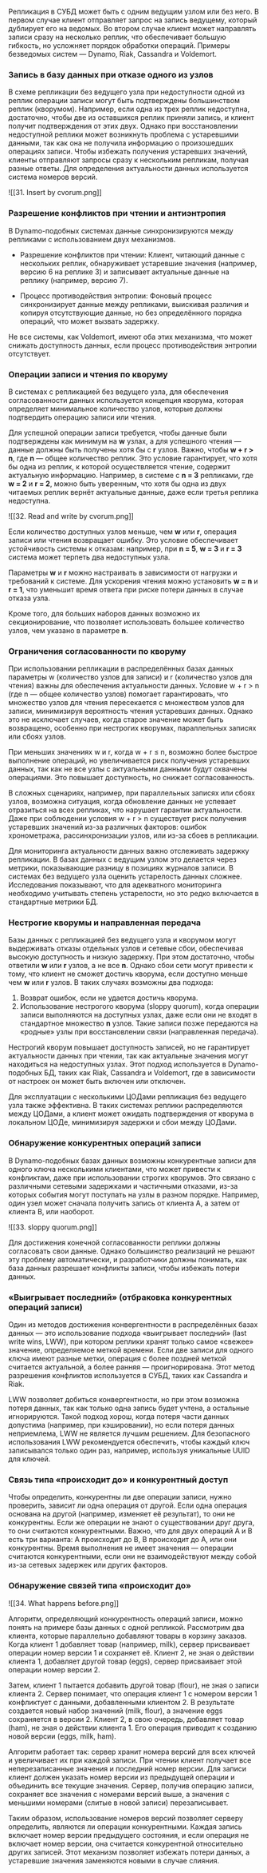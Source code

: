Репликация в СУБД может быть с одним ведущим узлом или без него. В первом случае клиент отправляет запрос на запись ведущему, который дублирует его на ведомых. Во втором случае клиент может направлять записи сразу на несколько реплик, что обеспечивает большую гибкость, но усложняет порядок обработки операций. Примеры безведомых систем — Dynamo, Riak, Cassandra и Voldemort.

### Запись в базу данных при отказе одного из узлов

В схеме репликации без ведущего узла при недоступности одной из реплик операции записи могут быть подтверждены большинством реплик (кворумом). Например, если одна из трех реплик недоступна, достаточно, чтобы две из оставшихся реплик приняли запись, и клиент получит подтверждения от этих двух. Однако при восстановлении недоступной реплики может возникнуть проблема с устаревшими данными, так как она не получила информацию о произошедших операциях записи. Чтобы избежать получения устаревших значений, клиенты отправляют запросы сразу к нескольким репликам, получая разные ответы. Для определения актуальности данных используется система номеров версий.

![[31. Insert by cvorum.png]]

### Разрешение конфликтов при чтении и антиэнтропия

В Dynamo-подобных системах данные синхронизируются между репликами с использованием двух механизмов.

* Разрешение конфликтов при чтении: Клиент, читающий данные с нескольких реплик, обнаруживает устаревшие значения (например, версию 6 на реплике 3) и записывает актуальные данные на реплику (например, версию 7).

* Процесс противодействия энтропии: Фоновый процесс синхронизирует данные между репликами, выискивая различия и копируя отсутствующие данные, но без определённого порядка операций, что может вызвать задержку.

Не все системы, как Voldemort, имеют оба этих механизма, что может снижать доступность данных, если процесс противодействия энтропии отсутствует.

### Операции записи и чтения по кворуму

В системах с репликацией без ведущего узла, для обеспечения согласованности данных используется концепция кворума, которая определяет минимальное количество узлов, которые должны подтвердить операцию записи или чтения. 

Для успешной операции записи требуется, чтобы данные были подтверждены как минимум на **w** узлах, а для успешного чтения — данные должны быть получены хотя бы с **r** узлов. Важно, чтобы **w + r > n**, где **n** — общее количество реплик. Это условие гарантирует, что хотя бы одна из реплик, к которой осуществляется чтение, содержит актуальную информацию. Например, в системе с **n = 3** репликами, где **w = 2** и **r = 2**, можно быть уверенным, что хотя бы одна из двух читаемых реплик вернёт актуальные данные, даже если третья реплика недоступна.

![[32. Read and write by cvorum.png]]

Если количество доступных узлов меньше, чем **w** или **r**, операция записи или чтения возвращает ошибку. Это условие обеспечивает устойчивость системы к отказам: например, при **n = 5**, **w = 3** и **r = 3** система может терпеть два недоступных узла. 

Параметры **w** и **r** можно настраивать в зависимости от нагрузки и требований к системе. Для ускорения чтения можно установить **w = n** и **r = 1**, что уменьшит время ответа при риске потери данных в случае отказа узла. 

Кроме того, для больших наборов данных возможно их секционирование, что позволяет использовать большее количество узлов, чем указано в параметре **n**.

### Ограничения согласованности по кворуму

При использовании репликации в распределённых базах данных параметры w (количество узлов для записи) и r (количество узлов для чтения) важны для обеспечения актуальности данных. Условие w + r > n (где n — общее количество узлов) помогает гарантировать, что множество узлов для чтения пересекается с множеством узлов для записи, минимизируя вероятность чтения устаревших данных. Однако это не исключает случаев, когда старое значение может быть возвращено, особенно при нестрогих кворумах, параллельных записях или сбоях узлов.

При меньших значениях w и r, когда w + r ≤ n, возможно более быстрое выполнение операций, но увеличивается риск получения устаревших данных, так как не все узлы с актуальными данными будут охвачены операциями. Это повышает доступность, но снижает согласованность.

В сложных сценариях, например, при параллельных записях или сбоях узлов, возможна ситуация, когда обновление данных не успевает отразиться на всех репликах, что нарушает гарантии актуальности. Даже при соблюдении условия w + r > n существует риск получения устаревших значений из-за различных факторов: ошибок хронометража, рассинхронизации узлов, или из-за сбоев в репликации.

Для мониторинга актуальности данных важно отслеживать задержку репликации. В базах данных с ведущим узлом это делается через метрики, показывающие разницу в позициях журналов записи. В системах без ведущего узла оценить устарелость данных сложнее. Исследования показывают, что для адекватного мониторинга необходимо учитывать степень устарелости, но это редко включается в стандартные метрики БД.

### Нестрогие кворумы и направленная передача

Базы данных с репликацией без ведущего узла и кворумом могут выдерживать отказы отдельных узлов и сетевые сбои, обеспечивая высокую доступность и низкую задержку. При этом достаточно, чтобы ответили **w** или **r** узлов, а не все **n**. Однако сбои сети могут привести к тому, что клиент не сможет достичь кворума, если доступно меньше чем **w** или **r** узлов. В таких случаях возможны два подхода:

1. Возврат ошибок, если не удается достичь кворума.
2. Использование нестрогого кворума (sloppy quorum), когда операции записи выполняются на доступных узлах, даже если они не входят в стандартное множество **n** узлов. Такие записи позже передаются на «родные» узлы при восстановлении связи (направленная передача).

Нестрогий кворум повышает доступность записей, но не гарантирует актуальности данных при чтении, так как актуальные значения могут находиться на недоступных узлах. Этот подход используется в Dynamo-подобных БД, таких как Riak, Cassandra и Voldemort, где в зависимости от настроек он может быть включен или отключен.

Для эксплуатации с несколькими ЦОДами репликация без ведущего узла также эффективна. В таких системах реплики распределяются между ЦОДами, а клиент может ожидать подтверждения от кворума в локальном ЦОДе, минимизируя задержки и сбои между ЦОДами.

### Обнаружение конкурентных операций записи

В Dynamo-подобных базах данных возможны конкурентные записи для одного ключа несколькими клиентами, что может привести к конфликтам, даже при использовании строгих кворумов. Это связано с различными сетевыми задержками и частичными отказами, из-за которых события могут поступать на узлы в разном порядке. Например, один узел может сначала получить запись от клиента A, а затем от клиента B, или наоборот.

![[33. sloppy quorum.png]]

Для достижения конечной согласованности реплики должны согласовать свои данные. Однако большинство реализаций не решают эту проблему автоматически, и разработчики должны понимать, как база данных разрешает конфликты записи, чтобы избежать потери данных.

### «Выигрывает последний» (отбраковка конкурентных операций записи)

Один из методов достижения конвергентности в распределённых базах данных — это использование подхода «выигрывает последний» (last write wins, LWW), при котором реплики хранят только самое «свежее» значение, определяемое меткой времени. Если две записи для одного ключа имеют разные метки, операция с более поздней меткой считается актуальной, а более ранняя — проигнорирована. Этот метод разрешения конфликтов используется в СУБД, таких как Cassandra и Riak.

LWW позволяет добиться конвергентности, но при этом возможна потеря данных, так как только одна запись будет учтена, а остальные игнорируются. Такой подход хорош, когда потеря части данных допустима (например, при кэшировании), но если потеря данных неприемлема, LWW не является лучшим решением. Для безопасного использования LWW рекомендуется обеспечить, чтобы каждый ключ записывался только один раз, например, используя уникальные UUID для ключей.

### Связь типа «происходит до» и конкурентный доступ

Чтобы определить, конкурентны ли две операции записи, нужно проверить, зависит ли одна операция от другой. Если одна операция основана на другой (например, изменяет её результат), то они не конкурентны. Если же операции не знают о существовании друг друга, то они считаются конкурентными. Важно, что для двух операций A и B есть три варианта: A происходит до B, B происходит до A, или они конкурентны. Время выполнения не имеет значения — операции считаются конкурентными, если они не взаимодействуют между собой из-за сетевых задержек или других факторов.

### Обнаружение связей типа «происходит до»

![[34. What happens before.png]]

Алгоритм, определяющий конкурентность операций записи, можно понять на примере базы данных с одной репликой. Рассмотрим два клиента, которые параллельно добавляют товары в корзину заказов. Когда клиент 1 добавляет товар (например, milk), сервер присваивает операции номер версии 1 и сохраняет её. Клиент 2, не зная о действии клиента 1, добавляет другой товар (eggs), сервер присваивает этой операции номер версии 2.

Затем, клиент 1 пытается добавить другой товар (flour), не зная о записи клиента 2. Сервер понимает, что операция клиент 1 с номером версии 1 конфликтует с данными, добавленными клиентом 2. В результате создается новый набор значений (milk, flour), а значение eggs сохраняется в версии 2. Клиент 2, в свою очередь, добавляет товар (ham), не зная о действии клиента 1. Его операция приводит к созданию новой версии (eggs, milk, ham).

Алгоритм работает так: сервер хранит номера версий для всех ключей и увеличивает их при каждой записи. При чтении клиент получает все неперезаписанные значения и последний номер версии. Для записи клиент должен указать номер версии из предыдущей операции и объединить все текущие значения. Сервер, получив операцию записи, сохраняет все значения с номерами версий выше, а значения с меньшими номерами (слитые в новой записи) перезаписывает.

Таким образом, использование номеров версий позволяет серверу определить, являются ли операции конкурентными. Каждая запись включает номер версии предыдущего состояния, и если операция не включает номер версии, она считается конкурентной относительно других записей. Этот механизм позволяет избежать потери данных, а устаревшие значения заменяются новыми в случае слияния.